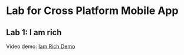 # Lab for Cross Platform Mobile App

## Lab 1: I am rich

Video demo: [Iam Rich Demo](https://drive.google.com/file/d/1WeaMe6-5U_1aZVhoGT2rhLRfBjxZyLQk/view?usp=drive_link)
